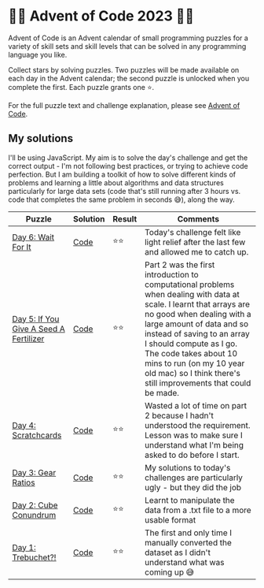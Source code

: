 # 🌟🎄 Advent of Code 2023 🎄🌟

Advent of Code is an Advent calendar of small programming puzzles for a variety of skill sets and skill levels that can be solved in any programming language you like.

Collect stars by solving puzzles. Two puzzles will be made available on each day in the Advent calendar; the second puzzle is unlocked when you complete the first. Each puzzle grants one ⭐️.

For the full puzzle text and challenge explanation, please see [Advent of Code](https://adventofcode.com/2023/about).

## My solutions

I'll be using JavaScript. My aim is to solve the day's challenge and get the correct output - I'm not following best practices, or trying to achieve code perfection. But I am building a toolkit of how to solve different kinds of problems and learning a little about algorithms and data structures particularly for large data sets (code that's still running after 3 hours vs. code that completes the same problem in seconds 😅), along the way.

|Puzzle      | Solution       | Result    | Comments  |
|------------|----------------|-----------|-----------|
| [Day 6: Wait For It](https://adventofcode.com/2023/day/6) | [Code]() | ⭐️⭐️ | Today's challenge felt like light relief after the last few and allowed me to catch up. |
| [Day 5: If You Give A Seed A Fertilizer](https://adventofcode.com/2023/day/5) | [Code]() | ⭐️⭐️ | Part 2 was the first introduction to computational problems when dealing with data at scale. I learnt that arrays are no good when dealing with a large amount of data and so instead of saving to an array I should compute as I go. The code takes about 10 mins to run (on my 10 year old mac) so I think there's still improvements that could be made. |
| [Day 4: Scratchcards](https://adventofcode.com/2023/day/4) | [Code]() | ⭐️⭐️ | Wasted a lot of time on part 2 because I hadn't understood the requirement. Lesson was to make sure I understand what I'm being asked to do before I start. |
| [Day 3: Gear Ratios](https://adventofcode.com/2023/day/3) | [Code]() | ⭐️⭐️ | My solutions to today's challenges are particularly ugly  - but they did the job |
| [Day 2: Cube Conundrum](https://adventofcode.com/2023/day/2) | [Code]() | ⭐️⭐️ | Learnt to manipulate the data from a .txt file to a more usable format |
| [Day 1: Trebuchet?!](https://adventofcode.com/2023/day/1) | [Code]() | ⭐️⭐️ | The first and only time I manually converted the dataset as I didn't understand what was coming up 😅 |

